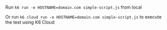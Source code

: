 Run `k6 run -e HOSTNAME=domain.com simple-script.js` from local 

Or run `k6 cloud run -e HOSTNAME=domain.com simple-script.js` to execute the test using K6 Cloud